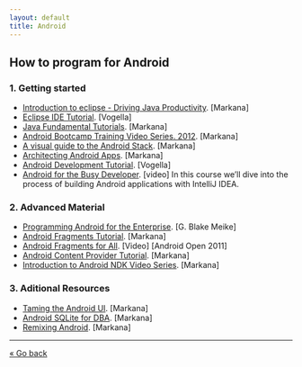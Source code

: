 ```yaml
---
layout: default
title: Android
---
```


## How to program for Android

### 1. Getting started
  * [Introduction to eclipse - Driving Java Productivity](http://marakana.com/s/post/595/video_introduction_to_eclipse_driving_java_productivity). [Markana]
  * [Eclipse IDE Tutorial](http://www.vogella.com/articles/Eclipse/article.html). [Vogella]
  * [Java Fundamental Tutorials](http://marakana.com/bookshelf/java_fundamentals_tutorial/index.html). [Markana]
  * [Android Bootcamp Training Video Series. 2012](http://marakana.com/s/post/1017/android_bootcamp_series_2012_video_tutorial). [Markana]
  * [A visual guide to the Android Stack](http://marakana.com/s/post/1031/android_stack_source_to_device). [Markana]
  * [Architecting Android Apps](http://marakana.com/s/post/1341/architecting_android_apps_at_andevcon). [Markana] 
  * [Android Development Tutorial](http://www.vogella.com/articles/Android/article.html). [Vogella]
  * [Android for the Busy Developer](https://tutsplus.com/course/android-for-the-busy-developer/). [video] In this course we’ll dive into the process of building Android applications with IntelliJ IDEA.

### 2. Advanced Material
  * [Programming Android for the Enterprise](https://thenewcircle.com/s/post/1346/programming_android_for_the_enterprise). [G. Blake Meike]
  * [Android Fragments Tutorial](http://marakana.com/s/post/1250/android_fragments_tutorial). [Markana]
  * [Android Fragments for  All](http://marakana.com/s/post/1099/android_fragments_for_all). [Video] [Android Open 2011]
  * [Android Content Provider Tutorial](http://marakana.com/s/post/1375/android_content_provider_tutorial). [Markana]
  * [Introduction to Android NDK Video Series](http://marakana.com/s/post/1153/introduction_to_ndk). [Markana]

### 3. Aditional Resources
  * [Taming the Android UI](http://marakana.com/s/post/563/video_taming_android_ui_with_eric_burke_of_square). [Markana]
  * [Android SQLite for DBA](http://marakana.com/s/post/1213/android_sqlite_for_the_dba). [Markana]
  * [Remixing Android](http://marakana.com/s/post/1044/remixing_android). [Markana]

----

[&laquo; Go back](../)
